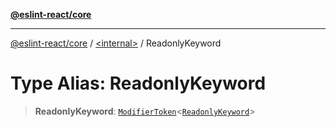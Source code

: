 [**@eslint-react/core**](../../README.md)

***

[@eslint-react/core](../../README.md) / [\<internal\>](../README.md) / ReadonlyKeyword

# Type Alias: ReadonlyKeyword

> **ReadonlyKeyword**: [`ModifierToken`](../interfaces/ModifierToken.md)\<[`ReadonlyKeyword`](../enumerations/SyntaxKind.md#readonlykeyword)\>
